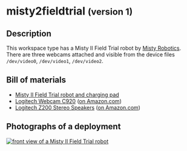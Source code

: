 misty2fieldtrial <small>(version 1)</small>
================

Description
-----------

This workspace type has a Misty II Field Trial robot by [Misty Robotics](
https://www.mistyrobotics.com/). There are three webcams attached and
visible from the device files `/dev/video0`, `/dev/video1`, `/dev/video2`.


Bill of materials
-----------------

* [Misty II Field Trial robot and charging pad](https://docs.mistyrobotics.com/docs/robots/misty-ii/)
* [Logitech Webcam C920](https://www.logitech.com/en-us/product/hd-pro-webcam-c920) ([on Amazon.com](https://www.amazon.com/gp/product/B006JH8T3S/))
* [Logitech Z200 Stereo Speakers](https://www.logitech.com/en-us/product/multimedia-speakers-z200) ([on Amazon.com](https://www.amazon.com/Logitech-Multimedia-Speakers-Multiple-Devices/dp/B00EZ9XKCM/))


Photographs of a deployment
---------------------------

<a title="enlarge" href="figures/misty2fieldtrial_frontview.jpg">![front view of a Misty II Field Trial robot](figures/480px-misty2fieldtrial_frontview.jpg)</a>
